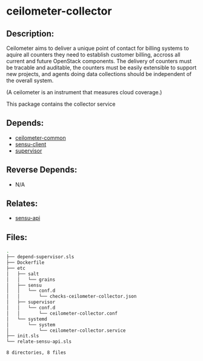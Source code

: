 # ceilometer-collector

## Description:

Ceilometer aims to deliver a unique point of contact for billing systems to aquire all counters they need to establish  customer billing, accross all current and future OpenStack components. The delivery of counters must be tracable and auditable, the counters must be easily extensible to support new projects, and agents doing data collections should be independent of the overall system.

(A ceilometer is an instrument that measures cloud coverage.)

This package contains the collector service

## Depends:

  -  [ceilometer-common](salt/ceilometer-common)
  -  [sensu-client](salt/sensu-client)
  -  [supervisor](salt/supervisor)

## Reverse Depends:

  -  N/A

## Relates:

  -  [sensu-api](salt/sensu-api)

## Files:

```bash
.
├── depend-supervisor.sls
├── Dockerfile
├── etc
│   ├── salt
│   │   └── grains
│   ├── sensu
│   │   └── conf.d
│   │       └── checks-ceilometer-collector.json
│   ├── supervisor
│   │   └── conf.d
│   │       └── ceilometer-collector.conf
│   └── systemd
│       └── system
│           └── ceilometer-collector.service
├── init.sls
└── relate-sensu-api.sls

8 directories, 8 files
```
